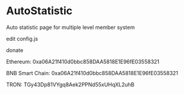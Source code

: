 # AutoStatistic
Auto statistic page for multiple level member system

edit config.js

donate

Ethereum: 0xa06A21f410d0bbc858DAA5818E1E96fE03558321

BNB Smart Chain: 0xa06A21f410d0bbc858DAA5818E1E96fE03558321

TRON: TGy43Dp81VYgq8Aek2PPNd55xUHqXL2uhB
